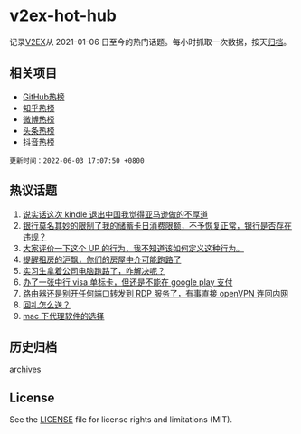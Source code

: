 # v2ex-hot-hub

 记录[V2EX](https://www.v2ex.com/)从 2021-01-06 日至今的热门话题。每小时抓取一次数据，按天[归档](archives)。
 
 ## 相关项目

- [GitHub热榜](https://github.com/lonnyzhang423/github-hot-hub)
- [知乎热榜](https://github.com/lonnyzhang423/zhihu-hot-hub)
- [微博热榜](https://github.com/lonnyzhang423/weibo-hot-hub)
- [头条热榜](https://github.com/lonnyzhang423/toutiao-hot-hub)
- [抖音热榜](https://github.com/lonnyzhang423/douyin-hot-hub)


 `更新时间：2022-06-03 17:07:50 +0800`

## 热议话题

1. [说实话这次 kindle 退出中国我觉得亚马逊做的不厚道](https://www.v2ex.com/t/857070)
1. [银行莫名其妙的限制了我的储蓄卡日消费限额，不予恢复正常，银行是否存在违规？](https://www.v2ex.com/t/857034)
1. [大家评价一下这个 UP 的行为，我不知道该如何定义这种行为。](https://www.v2ex.com/t/857026)
1. [提醒租房的沪飘，你们的房屋中介可能跑路了](https://www.v2ex.com/t/857049)
1. [实习生拿着公司电脑跑路了，咋解决呢？](https://www.v2ex.com/t/857065)
1. [办了一张中行 visa 单标卡，但还是不能在 google play 支付](https://www.v2ex.com/t/857088)
1. [路由器还是别开任何端口转发到 RDP 服务了，有事直接 openVPN 连回内网](https://www.v2ex.com/t/857058)
1. [回礼怎么送？](https://www.v2ex.com/t/857054)
1. [mac 下代理软件的选择](https://www.v2ex.com/t/857123)

## 历史归档

[archives](archives)

## License

See the [LICENSE](LICENSE) file for license rights and limitations (MIT).
